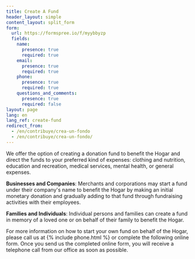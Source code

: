 ```yaml
---
title: Create A Fund
header_layout: simple
content_layout: split_form
form:
  url: https://formspree.io/f/myybbyzp
  fields:
    name:
      presence: true
      required: true
    email:
      presence: true
      required: true
    phone:
      presence: true
      required: true
    questions_and_comments:
      presence: true
      required: false
layout: page
lang: en
lang_ref: create-fund
redirect_from:
  - /en/contribuye/crea-un-fondo
  - /en/contribuye/crea-un-fondo/
---
```


We offer the option of creating a donation fund to benefit the Hogar and direct the funds to your preferred kind of expenses: clothing and nutrition, education and recreation, medical services, mental health, or general expenses.

<b>Businesses and Companies</b>: Merchants and corporations may start a fund under their company's name to benefit the Hogar by making an initial monetary donation and gradually adding to that fund through fundraising activities with their employees.

<b>Families and Individuals</b>: Individual persons and families can create a fund in memory of a loved one or on behalf of their family to benefit the Hogar.

For more information on how to start your own fund on behalf of the Hogar, please call us at {% include phone.html %} or complete the following online form. Once you send us the completed online form, you will receive a telephone call from our office as soon as possible.
